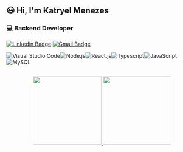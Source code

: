 ## 😃 Hi, I'm Katryel Menezes
### 💻 Backend Developer

[![Linkedin Badge](https://img.shields.io/badge/-Katryel%20Menezes-2E2D2E?style=for-the-badge&labelColor=000000&logo=linkedin&link=https://www.linkedin.com/in/katryelmenezesdev/)](https://www.linkedin.com/in/katryelmenezesdev/) [![Gmail Badge](https://img.shields.io/badge/-katryel.dev@gmail.com-2E2D2E?style=for-the-badge&labelColor=000000&logo=gmail&link=mailto:katryel.dev@gmail.com)](mailto:katryel.dev@gmail.com)

<img align="center" alt="Visual Studio Code" src="https://img.shields.io/badge/-Visual%20Code-151515?style=flat-square&labelColor=000000&logo=visualstudio&logoColor=0078d7" /><img align="center" alt="Node.js" src="https://img.shields.io/badge/-Node.js-151515?style=flat-square&labelColor=000000&logo=NODE.JS" /><img align="center" alt="React.js" src="https://img.shields.io/badge/-React.js-151515?style=flat-square&labelColor=000000&logo=react" /><img align="center" alt="Typescript" src="https://img.shields.io/badge/-Typescript-151515?style=flat-square&labelColor=000000&logo=Typescript" /><img align="center" alt="JavaScript" src="https://img.shields.io/badge/-JavaScript-151515?style=flat-square&labelColor=000000&logo=javascript" /><img align="center" alt="MySQL" src="https://img.shields.io/badge/-MySQL-151515?style=flat-square&labelColor=000000&logo=mysql" />


  
  ##
 
  
<div align="center">
  <a href="https://github.com/rafaballerini">
  <img height="180em" src="https://github-readme-stats.vercel.app/api/top-langs/?username=KatryelMenezesDev&layout=compact&theme=dark")](https://github.com/anuraghazra/github-readme-stats"/>
  <img height="180em" src="https://github-readme-stats.vercel.app/api?username=KatryelMenezesDev&show_icons=true&theme=dark"/>
</div>
<div style="display: inline_block"><br>
